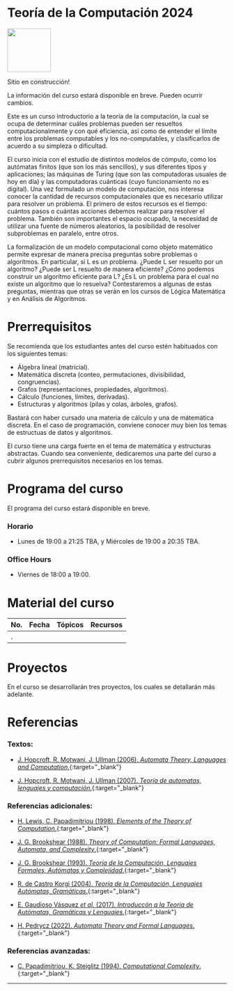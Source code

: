 # Teoría de la Computación 2024


<img src="https://upload.wikimedia.org/wikipedia/commons/thumb/2/24/Warning_icon.svg/1200px-Warning_icon.svg.png" alt="" width="100"/>

Sitio en construcción!   

La información del curso estará disponible en breve. Pueden ocurrir cambios.

Este es un curso introductorio a la teoría de la computación, la cual se ocupa de determinar cuáles problemas pueden ser resueltos computacionalmente y con qué eficiencia, así como de entender el límite entre los problemas computables y los no-computables, y clasificarlos de acuerdo a su simpleza o dificultad.  

El curso inicia con el estudio de distintos modelos de cómputo, como los autómatas finitos (que son los más sencillos), y sus diferentes tipos y aplicaciones; las máquinas de Turing (que son las computadoras usuales de hoy en día) y las computadoras cuánticas (cuyo funcionamiento no es digital). Una vez formulado un modelo de computación, nos interesa conocer la cantidad de recursos computacionales que es necesario utilizar para resolver un problema. El primero de estos recursos es el tiempo: cuántos pasos o cuántas acciones debemos realizar para resolver el problema. También son importantes el espacio ocupado, la necesidad de utilizar una fuente de números aleatorios, la posibilidad de resolver subproblemas en paralelo, entre otros.

La formalización de un modelo computacional como objeto matemático permite expresar de manera precisa preguntas sobre problemas o algoritmos. En particular, si L es un problema. ¿Puede L ser resuelto por un algoritmo? ¿Puede ser L resuelto de manera eficiente? ¿Cómo podemos construir un algoritmo eficiente para L? ¿Es L un problema para el cual no existe un algoritmo que lo resuelva? Contestaremos a algunas de estas preguntas, mientras que otras se verán en los cursos de Lógica Matemática y en Análisis de Algoritmos.


# Prerrequisitos

Se recomienda que los estudiantes antes del curso estén habituados con los siguientes temas:
* Álgebra lineal (matricial).
* Matemática discreta (conteo, permutaciones, divisibilidad, congruencias).
* Grafos (representaciones, propiedades, algoritmos).
* Cálculo (funciones, límites, derivadas).
* Estructuras y algoritmos (pilas y colas, árboles, grafos).

Bastará con haber cursado una materia de cálculo y una de mátemática discreta. En el caso de programación, conviene conocer muy bien los temas de estructuas de datos y algoritmos.

El curso tiene una carga fuerte en el tema de matemática y estructuras abstractas. Cuando sea conveniente, dedicaremos una parte del curso a cubrir algunos prerrequisitos necesarios en los temas.


# Programa del curso
<div id='id-programa'/>

El programa del curso estará disponible en breve.


### Horario
<div id='id-horario'/>

* Lunes de 19:00 a 21:25 TBA, y Miércoles de 19:00 a 20:35 TBA.

### Office Hours
<div id='id-office'/>

* Viernes de 18:00 a 19:00.

# Material del curso
<div id='id-material'/>

**No.**  | **Fecha**    | **Tópicos**                                                               | **Recursos**
-------- | ------------ | ------------------------------------------------------------------------- |  ---------------
.        |  |  |  


# Proyectos
<div id='id-proyectos'/>

En el curso se desarrollarán tres proyectos, los cuales se detallarán más adelante.

  
# Referencias
<div id='id-ref'/> 

### Textos:

* [J. Hopcroft, R. Motwani, J. Ullman (2006). *Automata Theory, Languages and Computation*.](http://library.lol/main/CAC409C1878AC487AF3A39687C924FFC){:target="_blank"}

* [J. Hopcroft, R. Motwani, J. Ullman (2007). *Teoría de automatas, lenguajes y computación*.](libros/Hopcroft_Ullman.pdf){:target="_blank"}

### Referencias adicionales:

* [H. Lewis, C. Papadimitriou (1998). *Elements of the Theory of Computation*.](http://library.lol/main/586BEB94A1648CF624F74496477E92DB){:target="_blank"}

* [J. G. Brookshear (1988). *Theory of Computation: Formal Languages, Automata, and Complexity*.](http://library.lol/main/EE4EB25060E76527E13F904C99DE2D98){:target="_blank"}

* [J. G. Brookshear (1993). *Teoría de la Computación, Lenguajes Formales, Autómatas y Complejidad*.](libros/Brookshear.djvu){:target="_blank"}

* [R. de Castro Korgi (2004). *Teoría de la Computación, Lenguajes Autómatas, Gramáticas*.](http://library.lol/main/60501AE7549BF7B67BB11709240CE5B7){:target="_blank"}

* [E. Gaudioso Vásquez *et al.* (2017). *Introduccón a la Teoría de Autómatas, Gramáticas y Lenguajes*.](http://library.lol/main/7B969A8129A16B2F3679F4D4A20FFF5D){:target="_blank"}

* [H. Pedrycz (2022). *Automata Theory and Formal Languages*.](http://library.lol/main/AEC2FE8B00CE16488082B14183D31727){:target="_blank"}

### Referencias avanzadas:

* [C. Papadimitriou, K. Steiglitz (1994). *Computational Complexity*.](http://library.lol/main/2E57188472ACBBBB8B5860A1327FBA94){:target="_blank"}

---
